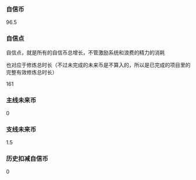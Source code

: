 ### 自信币
96.5

### 自信点
自信点，就是所有的自信币总增长，不管激励系统和浪费的精力的消耗

也对应于修炼总时长（不过未完成的未来币是不算入的，所以是已完成的项目里的完整有效修炼总时长）

161

### 主线未来币
0

### 支线未来币
1.5

### 历史扣减自信币
0
